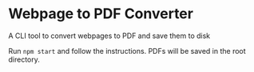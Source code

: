 # Webpage to PDF Converter
A CLI tool to convert webpages to PDF and save them to disk

Run `npm start` and follow the instructions. PDFs will be saved in the root directory. 
